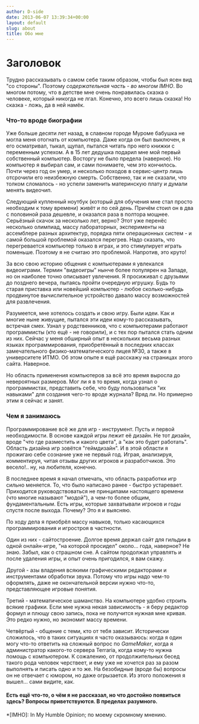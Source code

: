 ```yaml
---
author: D-side
date: 2013-06-07 13:39:34+00:00
layout: default
slug: about
title: Обо мне
---
```


# Заголовок

Трудно рассказывать о самом себе таким образом, чтобы был ясен вид "со стороны". Поэтому _содержательная часть - во многом IMHO_. Во многом потому, что в детстве мне очень понравилась сказка о человеке, который никогда не лгал. Конечно, это всего лишь сказка! Но сказка - ложь, да в ней намёк.

### Что-то вроде биографии

Уже больше десяти лет назад, в славном городе Муроме бабушка не могла меня отогнать от компьютера. Даже когда он был выключен, я его осматривал, тыкал, щупал, пытался читать про него книжки с переменным успехом. А в 15 лет дедушка подарил мне мой первый собственный компьютер. Восторгу не было предела (наверное). Но компьютер я выбирал сам, и сами понимаете, чем это кончилось. Почти через год он умер, и несколько походов в сервис-центр лишь отсрочили его неизбежную смерть. Собственно, так и не сказали, что толком сломалось - но успели заменить материнскую плату и думали менять видеочип.

Следующий купленный ноутбук (который для обучения мне стал просто необходим к тому времени) живёт и по сей день. Причём стоил он в два с половиной раза дешевле, и оказался раза в полтора мощнее. Серьёзный скачок за несколько лет, верно? Этот уже перенёс несколько олимпиад, массу лабораторных, эксперименты на ассемблере разных архитектур, порядка пяти операционных систем -  и самой большой проблемой оказался перегрев. Надо сказать, что перегревается компьютер только в играх, и это стимулирует играть поменьше. Поэтому я не считаю это проблемой. Напротив, это круто!

За всю свою историю общения с компьютерами я увлекался видеоиграми. Термин "видеоигры" нынче более популярен на Западе, но он наиболее точно описывает увлечения. Я просиживал с друзьями до позднего вечера, пытаясь пройти очередную игрушку. Будь то старая приставка или новейший компьютер - любое сколько-нибудь продвинутое вычислительное устройство давало массу возможностей для развлечения.

Разумеется, мне хотелось создать и свою игру. Были идеи. Как и многие ныне живущие, пытался эти идеи кому-то рассказывать, встречая смех. Узнал у родственников, что с компьютерами работают программисты (кто ещё - не говорили), и с тех пор пытался стать одним из них. Сейчас у меня обширный опыт в нескольких весьма разных языках программирования, приобретённый в последних классах замечательного физико-математического лицея №30, а также в университете ИТМО. Об этом опыте я ещё расскажу на страницах этого сайта. Наверное.

Но область применения компьютеров за всё это время выросла до невероятных размеров. Мог ли я в то время, когда узнал о программистах, представить себе, что буду пользоваться "их навыками" для создания чего-то вроде журнала? Вряд ли. Но примерно этим я сейчас и занят.

### Чем я занимаюсь

Программирование всё же для игр - инструмент. Пусть и первой необходимости. В основе каждой игры лежит её дизайн. Не тот дизайн, вроде "что где разместить и какого цвета", а "как это будет работать". Область дизайна игр зовётся "геймдизайн". И в этой области я прожигаю себе сознание уже не первый год. Играя, анализируя, комментируя, читая отзывы других игроков и разработчиков. Это весело!.. ну, на любителя, конечно.

В последнее время я начал отмечать, что область разработки игр сильно меняется. То, что было написано ранее - быстро устаревает. Приходится руководствоваться не принципами настоящего времени (что многие называют "модой"), а чем-то более общим, фундаментальным. Есть игры, которые захватывали игроков и годы спустя после выхода. Почему? Это я и выясняю.

По ходу дела я приобрёл массу навыков, только касающихся программирования и игростроя в частности.

Один из них - сайтостроение. Долгое время держал сайт для гильдии в одной онлайн-игре, "на которой просидел" около... года, наверное? Не знаю. Забыл, как о страшном сне. А сайтом продолжал управлять и после удаления игры, и опыт очень пригодился, я вам скажу.

Другой - азы владения всякими графическими редакторами и инструментами обработки звука. Потому что игры надо чем-то оформлять, даже не окончательной версии нужно что-то, представляющее игровые понятия.

Третий - математическое шаманство. На компьютере удобно строить всякие графики. Если мне нужна некая зависимость - я беру редактор формул и плющу свою запись, пока не получится нужная мне кривая. Это редко нужно, но экономит массу времени.

Четвёртый - общение с теми, кто от тебя зависит. Исторически сложилось, что в таких ситуациях я часто оказываюсь: когда я один могу что-то ответить на сложный вопрос по _GameMaker_, когда я администратор какого-то сервера Terraria, когда кому-то нужна помощь с компьютером. К сожалению, от продолжительных бесед такого рода человек черствеет, и ему уже не хочется раз за разом выполнять и писать одно и то же. На безобидные (вроде бы) вопросы он не отвечает с юмором, но даже огрызается. Из этого положения я вышел... сами видите, как.

#### **Есть ещё что-то, о чём я не рассказал, но что достойно появиться здесь? Вопросы приветствуются. В пределах разумного.**
  *[IMHO]: In My Humble Opinion; по моему скромному мнению.



